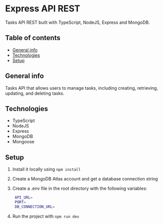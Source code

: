 # Express API REST

Tasks API REST built with TypeScript, NodeJS, Express and MongoDB.

## Table of contents

- [General info](#general-info)
- [Technologies](#technologies)
- [Setup](#setup)

## General info

Tasks API that allows users to manage tasks, including creating, retrieving, updating, and deleting tasks.

## Technologies

- TypeScript
- NodeJS
- Express
- MongoDB
- Mongoose

## Setup

1. Install it locally using `npm install`
2. Create a MongoDB Atlas account and get a database connection string
3. Create a .env file in the root directory with the following variables:

   ```bash
    API_URL=
    PORT=
    DB_CONNECTION_URL=
   ```

3. Run the project with `npm run dev`
